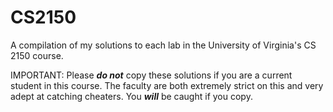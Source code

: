 # CS2150
A compilation of my solutions to each lab in the University of Virginia's CS 2150 course.

IMPORTANT: Please ***do not*** copy these solutions if you are a current student in this course. The faculty are both extremely strict on this and very adept at catching cheaters. You ***will*** be caught if you copy.
